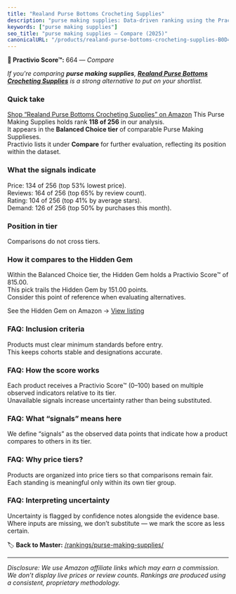 ```yaml
---
title: "Realand Purse Bottoms Crocheting Supplies"
description: "purse making supplies: Data-driven ranking using the Practivio Score™. Positioned by quality, value, demand, findability, momentum."
keywords: ["purse making supplies"]
seo_title: "purse making supplies — Compare (2025)"
canonicalURL: "/products/realand-purse-bottoms-crocheting-supplies-B0D49LMM7G/"
---
```


**🛒 Practivio Score™:** 664 — _Compare_


*If you're comparing **purse making supplies**, **[Realand Purse Bottoms Crocheting Supplies](https://www.amazon.com/dp/B0D49LMM7G?tag=practivio-20)** is a strong alternative to put on your shortlist.*
### Quick take
[Shop “Realand Purse Bottoms Crocheting Supplies” on Amazon](https://www.amazon.com/dp/B0D49LMM7G?tag=practivio-20)
This Purse Making Supplies holds rank **118 of 256** in our analysis.  
It appears in the **Balanced Choice tier** of comparable Purse Making Supplieses.  
Practivio lists it under **Compare** for further evaluation, reflecting its position within the dataset.

### What the signals indicate
Price: 134 of 256 (top 53% lowest price).  
Reviews: 164 of 256 (top 65% by review count).  
Rating: 104 of 256 (top 41% by average stars).  
Demand: 126 of 256 (top 50% by purchases this month).

### Position in tier
Comparisons do not cross tiers.

### How it compares to the Hidden Gem
Within the Balanced Choice tier, the Hidden Gem holds a Practivio Score™ of 815.00.  
This pick trails the Hidden Gem by 151.00 points.  
Consider this point of reference when evaluating alternatives.  

See the Hidden Gem on Amazon → [View listing](https://www.amazon.com/dp/B0894S496F?tag=practivio-20)

### FAQ: Inclusion criteria
Products must clear minimum standards before entry.  
This keeps cohorts stable and designations accurate.

### FAQ: How the score works
Each product receives a Practivio Score™ (0–100) based on multiple observed indicators relative to its tier.  
Unavailable signals increase uncertainty rather than being substituted.

### FAQ: What “signals” means here
We define “signals” as the observed data points that indicate how a product compares to others in its tier.

### FAQ: Why price tiers?
Products are organized into price tiers so that comparisons remain fair.  
Each standing is meaningful only within its own tier group.

### FAQ: Interpreting uncertainty
Uncertainty is flagged by confidence notes alongside the evidence base.  
Where inputs are missing, we don’t substitute — we mark the score as less certain.

<!-- Missing template for Compare/CompareWithinPriceClass -->


🏷️ **Back to Master:** [/rankings/purse-making-supplies/](/rankings/purse-making-supplies/)

---
_Disclosure: We use Amazon affiliate links which may earn a commission. We don’t display live prices or review counts. Rankings are produced using a consistent, proprietary methodology._
